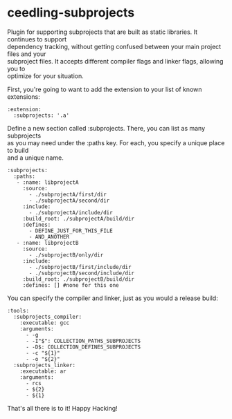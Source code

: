 ceedling-subprojects
====================

Plugin for supporting subprojects that are built as static libraries. It continues to support  
dependency tracking, without getting confused between your main project files and your   
subproject files. It accepts different compiler flags and linker flags, allowing you to   
optimize for your situation.

First, you're going to want to add the extension to your list of known extensions:

```
:extension:
  :subprojects: '.a'
```

Define a new section called :subprojects. There, you can list as many subprojects  
as you may need under the :paths key. For each, you specify a unique place to build  
and a unique name.

```
:subprojects:  
  :paths:
   - :name: libprojectA
     :source:
       - ./subprojectA/first/dir
       - ./subprojectA/second/dir
     :include:
       - ./subprojectA/include/dir
     :build_root: ./subprojectA/build/dir
     :defines: 
       - DEFINE_JUST_FOR_THIS_FILE
       - AND_ANOTHER
   - :name: libprojectB
     :source:
       - ./subprojectB/only/dir
     :include:
       - ./subprojectB/first/include/dir
       - ./subprojectB/second/include/dir
     :build_root: ./subprojectB/build/dir
     :defines: [] #none for this one
```

You can specify the compiler and linker, just as you would a release build:

```
:tools:
  :subprojects_compiler:
    :executable: gcc
    :arguments:
      - -g
      - -I"$": COLLECTION_PATHS_SUBPROJECTS
      - -D$: COLLECTION_DEFINES_SUBPROJECTS
      - -c "${1}"
      - -o "${2}"
  :subprojects_linker:
    :executable: ar
    :arguments:
      - rcs
      - ${2}
      - ${1}
```

That's all there is to it! Happy Hacking!
